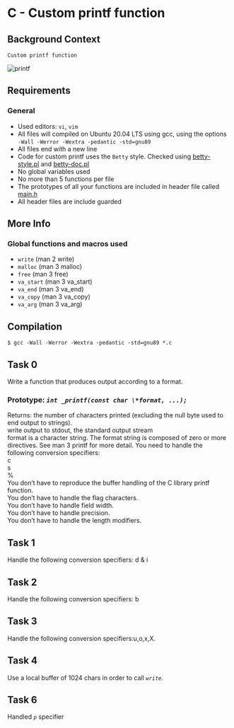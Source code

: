 # C - Custom printf function

## Background Context
```
Custom printf function
```
![printf](https://user-images.githubusercontent.com/85158665/213859591-8d8dbbb1-2be7-4f75-ae00-cc1b66dda46c.png)
## Requirements
### General
* Used editors: `vi`, `vim`
* All files will compiled on Ubuntu 20.04 LTS using gcc, using the options `-Wall -Werror -Wextra -pedantic -std=gnu89`
* All files end with a new line
* Code for custom printf uses the `Betty` style. Checked using [betty-style.pl](https://github.com/holbertonschool/Betty/blob/master/betty-style.pl) and [betty-doc.pl](https://github.com/holbertonschool/Betty/blob/master/betty-doc.pl)
* No global variables used
* No more than 5 functions per file
* The prototypes of all your functions are included in header file called [main.h](./main.h)
* All header files are include guarded
## More Info
### Global functions and macros used
* `write` (man 2 write)
* `malloc` (man 3 malloc)
* `free` (man 3 free)
* `va_start` (man 3 va_start)
* `va_end` (man 3 va_end)
* `va_copy` (man 3 va_copy)
* `va_arg` (man 3 va_arg)
## Compilation
```
$ gcc -Wall -Werror -Wextra -pedantic -std=gnu89 *.c
```

## Task 0 
Write a function that produces output according to a format.  

### Prototype: *```int _printf(const char \*format, ...);```*

Returns: the number of characters printed (excluding the null byte used to end output to strings).  
write output to stdout, the standard output stream  
format is a character string. The format string is composed of zero or more directives. See man 3 printf for more detail. You need to handle the following conversion specifiers:  
c  
s   
%  
You don’t have to reproduce the buffer handling of the C library printf function.  
You don’t have to handle the flag characters.  
You don’t have to handle field width.  
You don’t have to handle precision.  
You don’t have to handle the length modifiers.  
## Task 1
Handle the following conversion specifiers: d & i
## Task 2
Handle the following conversion specifiers: b

## Task 3 

Handle the following conversion specifiers:u,o,x,X.  
## Task 4
Use a local buffer of 1024 chars in order to call *```write```.*

## Task 6

Handled *```p```* specifier 